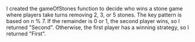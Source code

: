 I created the gameOfStones function to decide who wins a stone game where players take turns removing 2, 3, or 5 stones. The key pattern is based on n % 7. If the remainder is 0 or 1, the second player wins, so I returned "Second". Otherwise, the first player has a winning strategy, so I returned "First".